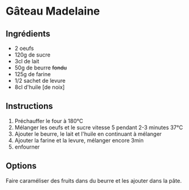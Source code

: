 # Gâteau Madelaine

## Ingrédients

- 2 oeufs
- 120g de sucre
- 3cl de lait
- 50g de beurre ~~fondu~~
- 125g de farine
- 1/2 sachet de levure
- 8cl d'huile [de noix]


## Instructions

1. Préchauffer le four à 180°C
2. Mélanger les oeufs et le sucre vitesse 5 pendant 2-3 minutes 37°C
3. Ajouter le beurre, le lait et l'huile en continuant à mélanger
4. Ajouter la farine et la levure, mélanger encore 3min
5. enfourner

## Options

Faire caraméliser des fruits dans du beurre et les ajouter dans la pâte.
